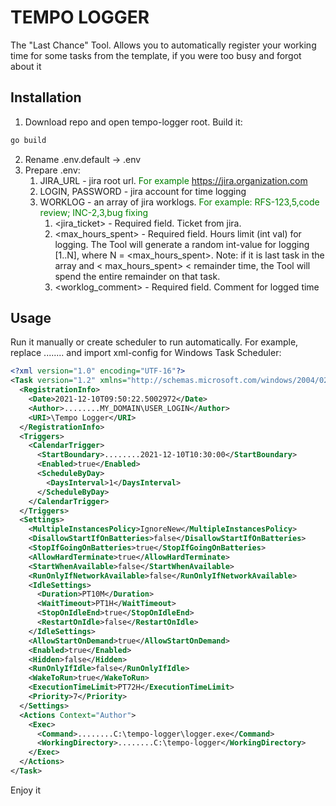 # TEMPO LOGGER

The "Last Chance" Tool. Allows you to automatically register your working time for some tasks from the template, if you
were too busy and forgot about it

## Installation

1. Download repo and open tempo-logger root. Build it:

```cmd
go build
```

2. Rename .env.default -> .env
3. Prepare .env:
    1. JIRA_URL - jira root url. <span style="color: green">For example https://jira.organization.com </span>
    2. LOGIN, PASSWORD - jira account for time logging
    3. WORKLOG - an array of jira worklogs. <span style="color: green">For example: RFS-123,5,code review; INC-2,3,bug
       fixing</span>
        1. <jira_ticket> - Required field. Ticket from jira.
        2. <max_hours_spent> - Required field. Hours limit (int val) for logging. The Tool will generate a random
           int-value for logging [1..N], where N = <max_hours_spent>. Note: if it is last task in the array and <
           max_hours_spent> < remainder time, the Tool will spend the entire remainder on that task.
        3. <worklog_comment> - Required field. Comment for logged time

## Usage

Run it manually or create scheduler to run automatically. For example, replace ........ and import xml-config for
Windows Task Scheduler:

``` xml
<?xml version="1.0" encoding="UTF-16"?>
<Task version="1.2" xmlns="http://schemas.microsoft.com/windows/2004/02/mit/task">
  <RegistrationInfo>
    <Date>2021-12-10T09:50:22.5002972</Date>
    <Author>........MY_DOMAIN\USER_LOGIN</Author>
    <URI>\Tempo Logger</URI>
  </RegistrationInfo>
  <Triggers>
    <CalendarTrigger>
      <StartBoundary>........2021-12-10T10:30:00</StartBoundary>
      <Enabled>true</Enabled>
      <ScheduleByDay>
        <DaysInterval>1</DaysInterval>
      </ScheduleByDay>
    </CalendarTrigger>
  </Triggers>
  <Settings>
    <MultipleInstancesPolicy>IgnoreNew</MultipleInstancesPolicy>
    <DisallowStartIfOnBatteries>false</DisallowStartIfOnBatteries>
    <StopIfGoingOnBatteries>true</StopIfGoingOnBatteries>
    <AllowHardTerminate>true</AllowHardTerminate>
    <StartWhenAvailable>false</StartWhenAvailable>
    <RunOnlyIfNetworkAvailable>false</RunOnlyIfNetworkAvailable>
    <IdleSettings>
      <Duration>PT10M</Duration>
      <WaitTimeout>PT1H</WaitTimeout>
      <StopOnIdleEnd>true</StopOnIdleEnd>
      <RestartOnIdle>false</RestartOnIdle>
    </IdleSettings>
    <AllowStartOnDemand>true</AllowStartOnDemand>
    <Enabled>true</Enabled>
    <Hidden>false</Hidden>
    <RunOnlyIfIdle>false</RunOnlyIfIdle>
    <WakeToRun>true</WakeToRun>
    <ExecutionTimeLimit>PT72H</ExecutionTimeLimit>
    <Priority>7</Priority>
  </Settings>
  <Actions Context="Author">
    <Exec>
      <Command>........C:\tempo-logger\logger.exe</Command>
      <WorkingDirectory>........C:\tempo-logger</WorkingDirectory>
    </Exec>
  </Actions>
</Task>
```

Enjoy it

